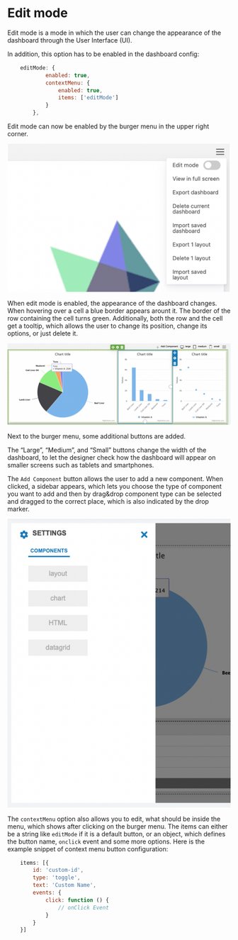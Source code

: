 Edit mode
===

Edit mode is a mode in which the user can change the appearance of the dashboard through the User Interface (UI).

In addition, this option has to be enabled in the dashboard config:
```javascript
    editMode: {
            enabled: true,
            contextMenu: {
                enabled: true,
                items: ['editMode']
            }
        },
```

Edit mode can now be enabled by the burger menu in the upper right corner.

![edit-mode-context-menu.png](edit-mode-context-menu.png)

When edit mode is enabled, the appearance of the dashboard changes. When hovering over a cell a blue border appears arount it. The border of the row containing the cell turns green. Additionally, both the row and the cell get a tooltip, which allows the user to change its position, change its options, or just delete it.

![edit-mode-tooltip.png](edit-mode-tooltip.png)

Next to the burger menu, some additional buttons are added.

The “Large”, “Medium”, and “Small” buttons change the width of the dashboard, to let the designer check how the dashboard will appear on smaller screens such as tablets and smartphones.

The `Add Component` button allows the user to add a new component. When clicked, a sidebar appears, which lets you choose the type of component you want to add and then by drag&drop component type can be selected and dragged to the correct place, which is also indicated by the drop marker.

![edit-mode-sidebar.png](edit-mode-sidebar.png)

The `contextMenu` option also allows you to edit, what should be inside the menu, which shows after clicking on the burger menu.  The items can either be a string like `editMode` if it is a default button, or an object, which defines the button name, `onclick` event and some more options. Here is the example snippet of context menu button configuration:
```js
    items: [{
        id: 'custom-id',
        type: 'toggle',
        text: 'Custom Name',
        events: {
            click: function () {
                // onClick Event
            }
        }
    }]
```
